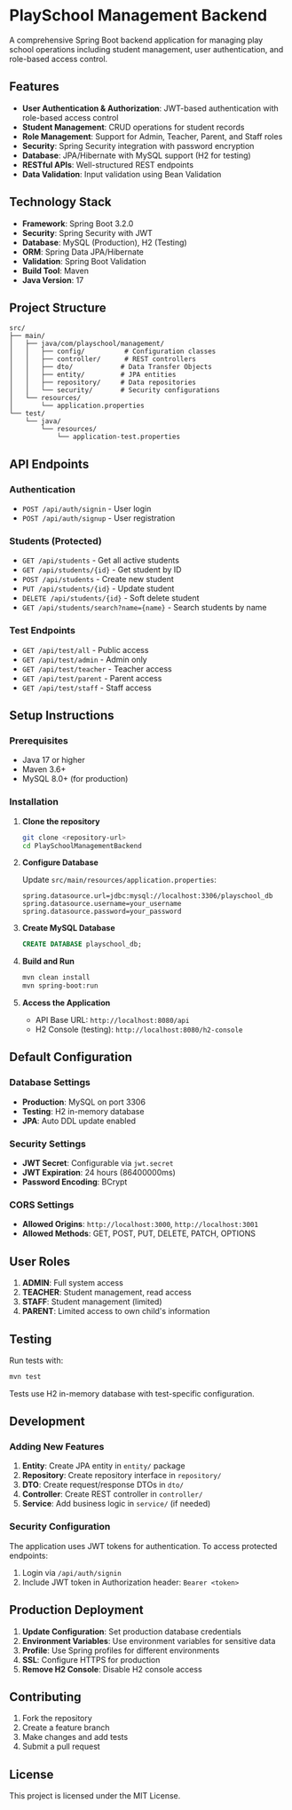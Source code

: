 # PlaySchool Management Backend

A comprehensive Spring Boot backend application for managing play school operations including student management, user authentication, and role-based access control.

## Features

- **User Authentication & Authorization**: JWT-based authentication with role-based access control
- **Student Management**: CRUD operations for student records
- **Role Management**: Support for Admin, Teacher, Parent, and Staff roles
- **Security**: Spring Security integration with password encryption
- **Database**: JPA/Hibernate with MySQL support (H2 for testing)
- **RESTful APIs**: Well-structured REST endpoints
- **Data Validation**: Input validation using Bean Validation

## Technology Stack

- **Framework**: Spring Boot 3.2.0
- **Security**: Spring Security with JWT
- **Database**: MySQL (Production), H2 (Testing)
- **ORM**: Spring Data JPA/Hibernate
- **Validation**: Spring Boot Validation
- **Build Tool**: Maven
- **Java Version**: 17

## Project Structure

```
src/
├── main/
│   ├── java/com/playschool/management/
│   │   ├── config/          # Configuration classes
│   │   ├── controller/      # REST controllers
│   │   ├── dto/            # Data Transfer Objects
│   │   ├── entity/         # JPA entities
│   │   ├── repository/     # Data repositories
│   │   └── security/       # Security configurations
│   └── resources/
│       └── application.properties
└── test/
    └── java/
        └── resources/
            └── application-test.properties
```

## API Endpoints

### Authentication
- `POST /api/auth/signin` - User login
- `POST /api/auth/signup` - User registration

### Students (Protected)
- `GET /api/students` - Get all active students
- `GET /api/students/{id}` - Get student by ID
- `POST /api/students` - Create new student
- `PUT /api/students/{id}` - Update student
- `DELETE /api/students/{id}` - Soft delete student
- `GET /api/students/search?name={name}` - Search students by name

### Test Endpoints
- `GET /api/test/all` - Public access
- `GET /api/test/admin` - Admin only
- `GET /api/test/teacher` - Teacher access
- `GET /api/test/parent` - Parent access
- `GET /api/test/staff` - Staff access

## Setup Instructions

### Prerequisites
- Java 17 or higher
- Maven 3.6+
- MySQL 8.0+ (for production)

### Installation

1. **Clone the repository**
   ```bash
   git clone <repository-url>
   cd PlaySchoolManagementBackend
   ```

2. **Configure Database**
   
   Update `src/main/resources/application.properties`:
   ```properties
   spring.datasource.url=jdbc:mysql://localhost:3306/playschool_db
   spring.datasource.username=your_username
   spring.datasource.password=your_password
   ```

3. **Create MySQL Database**
   ```sql
   CREATE DATABASE playschool_db;
   ```

4. **Build and Run**
   ```bash
   mvn clean install
   mvn spring-boot:run
   ```

5. **Access the Application**
   - API Base URL: `http://localhost:8080/api`
   - H2 Console (testing): `http://localhost:8080/h2-console`

## Default Configuration

### Database Settings
- **Production**: MySQL on port 3306
- **Testing**: H2 in-memory database
- **JPA**: Auto DDL update enabled

### Security Settings
- **JWT Secret**: Configurable via `jwt.secret`
- **JWT Expiration**: 24 hours (86400000ms)
- **Password Encoding**: BCrypt

### CORS Settings
- **Allowed Origins**: `http://localhost:3000`, `http://localhost:3001`
- **Allowed Methods**: GET, POST, PUT, DELETE, PATCH, OPTIONS

## User Roles

1. **ADMIN**: Full system access
2. **TEACHER**: Student management, read access
3. **STAFF**: Student management (limited)
4. **PARENT**: Limited access to own child's information

## Testing

Run tests with:
```bash
mvn test
```

Tests use H2 in-memory database with test-specific configuration.

## Development

### Adding New Features

1. **Entity**: Create JPA entity in `entity/` package
2. **Repository**: Create repository interface in `repository/`
3. **DTO**: Create request/response DTOs in `dto/`
4. **Controller**: Create REST controller in `controller/`
5. **Service**: Add business logic in `service/` (if needed)

### Security Configuration

The application uses JWT tokens for authentication. To access protected endpoints:

1. Login via `/api/auth/signin`
2. Include JWT token in Authorization header: `Bearer <token>`

## Production Deployment

1. **Update Configuration**: Set production database credentials
2. **Environment Variables**: Use environment variables for sensitive data
3. **Profile**: Use Spring profiles for different environments
4. **SSL**: Configure HTTPS for production
5. **Remove H2 Console**: Disable H2 console access

## Contributing

1. Fork the repository
2. Create a feature branch
3. Make changes and add tests
4. Submit a pull request

## License

This project is licensed under the MIT License.

